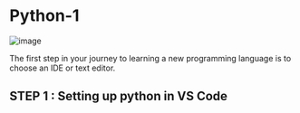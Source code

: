 # Python-1
![image](https://github.com/user-attachments/assets/70772542-0b5a-47ef-90b1-f4ba878692fc)

The first step in your journey to learning a new programming language is to choose an IDE or text editor.


## STEP 1 : Setting up python in VS Code
